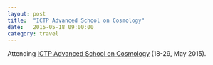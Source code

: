 ```yaml
---
layout: post
title:  "ICTP Advanced School on Cosmology"
date:   2015-05-18 09:00:00
category: travel
---
```

Attending [ICTP Advanced School on Cosmology](http://indico.ictp.it/event/a14277/) (18-29, May 2015). 

